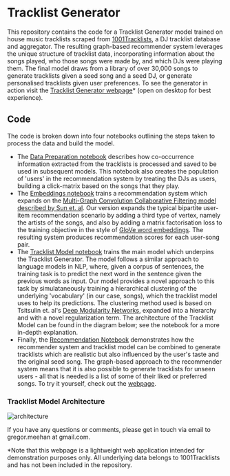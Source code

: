 # Tracklist Generator
This repository contains the code for a Tracklist Generator model trained on house music tracklists scraped from [1001Tracklists](https://www.1001tracklists.com/), a DJ tracklist database and aggregator. The resulting graph-based recommender system leverages the unique structure of tracklist data, incorporating information about the songs played, who those songs were made by, and which DJs were playing them. The final model draws from a library of over 30,000 songs to generate tracklists given a seed song and a seed DJ, or generate personalised tracklists given user preferences. To see the generator in action visit the [Tracklist Generator webpage](https://tracklist-generator.azurewebsites.net)\* (open on desktop for best experience). 

## Code
The code is broken down into four notebooks outlining the steps taken to process the data and build the model. 

- The [Data Preparation notebook](https://github.com/gmeehan96/tracklist-generator/blob/main/1.%20Data_Preparation.ipynb) describes how co-occurrence information extracted from the tracklists is processed and saved to be used in subsequent models. This notebook also creates the population of 'users' in the recommendation system by treating the DJs as users, building a click-matrix based on the songs that they play. 
- The [Embeddings notebook](https://github.com/gmeehan96/tracklist-generator/blob/main/2.%20Embeddings.ipynb) trains a recommendation system which expands on the [Multi-Graph Convolution Collaborative Filtering model described by Sun et. al](https://arxiv.org/abs/2001.00267). Our version expands the typical bipartite user-item recommendation scenario by adding a third type of vertex, namely the artists of the songs, and also by adding a matrix factorisation loss to the training objective in the style of [GloVe word embeddings](https://nlp.stanford.edu/pubs/glove.pdf). The resulting system produces recommendation scores for each user-song pair.
- The [Tracklist Model notebook](https://github.com/gmeehan96/tracklist-generator/blob/main/3.%20Tracklist_Model.ipynb) trains the main model which underpins the Tracklist Generator. The model follows a similar approach to language models in NLP, where, given a corpus of sentences, the training task is to predict the next word in the sentence given the previous words as input. Our model provides a novel approach to this task by simulataneously training a hierarchical clustering of the underlying 'vocabulary' (in our case, songs), which the tracklist model uses to help its predictions. The clustering method used is based on Tsitsulin et. al's [Deep Modularity Networks](https://arxiv.org/abs/2006.16904), expanded into a hierarchy and with a novel regularization term. The architecture of the Tracklist Model can be found in the diagram below; see the notebook for a more in-depth explanation.
- Finally, the [Recommendation Notebook](https://github.com/gmeehan96/tracklist-generator/blob/main/4.%20Recommendation.ipynb) demonstrates how the recommender system and tracklist model can be combined to generate tracklists which are realistic but also influenced by the user's taste and the original seed song. The graph-based approach to the recommender system means that it is also possible to generate tracklists for unseen users - all that is needed is a list of some of their liked or preferred songs. To try it yourself, check out the [webpage](https://tracklist-generator.azurewebsites.net).

### Tracklist Model Architecture
![architecture](https://user-images.githubusercontent.com/45896163/128604803-43a9fa9c-ada2-4621-b1ab-b7ef305eaa14.jpg)

If you have any questions or comments, please get in touch via email to gregor.meehan at gmail.com.

\*Note that this webpage is a lightweight web application intended for demonstration purposes only. All underlying data belongs to 1001Tracklists and has not been included in the repository. 

